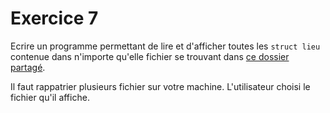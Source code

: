 # Exercice 7

Ecrire un programme permettant de lire et d'afficher toutes les `struct lieu` contenue dans n'importe qu'elle fichier se trouvant dans [ce dossier partagé](https://hepl-my.sharepoint.com/:f:/g/personal/cedric_thiernesse_hepl_be/Ep_GRf5AiHtJpqcdJtMF4D8BZs0lEWtQQvJrqZ-S3k9Xjg?e=BzCNAK).

Il faut rappatrier plusieurs fichier sur votre machine. L'utilisateur choisi le fichier qu'il affiche.